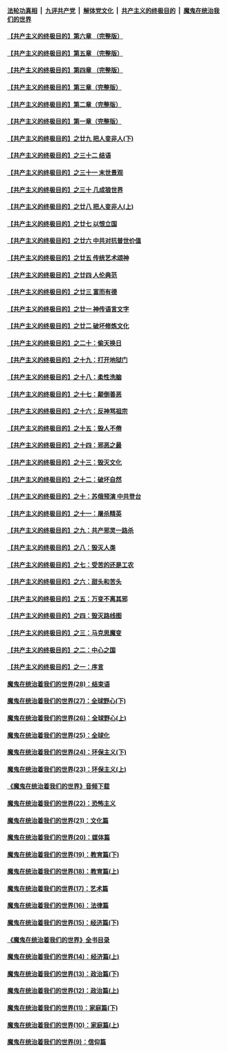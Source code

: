 ####  [法轮功真相](../../../../basic/blob/master/README.md?t=05091801) &nbsp;|&nbsp; [九评共产党](../../../../9ping.md/blob/master/README.md?t=05091801) &nbsp;|&nbsp; [解体党文化](../../../../jtdwh.md/blob/master/README.md?t=05091801)  &nbsp;|&nbsp; [共产主义的终极目的](../../../../gczydzjmd.md/blob/master/README.md?t=05091801) &nbsp;|&nbsp; [魔鬼在统治我们的世界](../../../../mgztzwmdsj.md/blob/master/README.md?t=05091801) 

#### [【共产主义的终极目的】第六章 （完整版）](../pages/nsc422/n11428913.md?t=05091801) 

#### [【共产主义的终极目的】第五章 （完整版）](../pages/nsc422/n11428912.md?t=05091801) 

#### [【共产主义的终极目的】第四章 （完整版）](../pages/nsc422/n11428907.md?t=05091801) 

#### [【共产主义的终极目的】第三章（完整版）](../pages/nsc422/n11428848.md?t=05091801) 

#### [【共产主义的终极目的】第二章（完整版）](../pages/nsc422/n11428831.md?t=05091801) 

#### [【共产主义的终极目的】第一章（完整版）](../pages/nsc422/n11417651.md?t=05091801) 

#### [【共产主义的终极目的】之廿九 把人变非人(下)](../pages/nsc422/n11344140.md?t=05091801) 

#### [【共产主义的终极目的】之三十二 结语](../pages/nsc422/n11360535.md?t=05091801) 

#### [【共产主义的终极目的】之三十一 末世景观](../pages/nsc422/n11351129.md?t=05091801) 

#### [【共产主义的终极目的】之三十 几成狼世界](../pages/nsc422/n11348280.md?t=05091801) 

#### [【共产主义的终极目的】之廿八 把人变非人(上)](../pages/nsc422/n11340492.md?t=05091801) 

#### [【共产主义的终极目的】之廿七 以恨立国](../pages/nsc422/n11336944.md?t=05091801) 

#### [【共产主义的终极目的】之廿六 中共对抗普世价值](../pages/nsc422/n11324785.md?t=05091801) 

#### [【共产主义的终极目的】之廿五 传统艺术颂神](../pages/nsc422/n11296396.md?t=05091801) 

#### [【共产主义的终极目的】之廿四 人伦典范](../pages/nsc422/n11296397.md?t=05091801) 

#### [【共产主义的终极目的】之廿三 富而有德](../pages/nsc422/n11283598.md?t=05091801) 

#### [【共产主义的终极目的】之廿一 神传语言文字](../pages/nsc422/n11263265.md?t=05091801) 

#### [【共产主义的终极目的】之廿二 破坏修炼文化](../pages/nsc422/n11245728.md?t=05091801) 

#### [【共产主义的终极目的】之二十：偷天换日](../pages/nsc422/n11238846.md?t=05091801) 

#### [【共产主义的终极目的】之十九：打开地狱门](../pages/nsc422/n11206376.md?t=05091801) 

#### [【共产主义的终极目的】之十八：柔性洗脑](../pages/nsc422/n11199994.md?t=05091801) 

#### [【共产主义的终极目的】之十七：颠倒善恶](../pages/nsc422/n11179782.md?t=05091801) 

#### [【共产主义的终极目的】之十六：反神骂祖宗](../pages/nsc422/n11166798.md?t=05091801) 

#### [【共产主义的终极目的】之十五：毁人不倦](../pages/nsc422/n11166792.md?t=05091801) 

#### [【共产主义的终极目的】之十四：邪恶之最](../pages/nsc422/n11150249.md?t=05091801) 

#### [【共产主义的终极目的】之十三：毁灭文化](../pages/nsc422/n11135227.md?t=05091801) 

#### [【共产主义的终极目的】之十二：破坏自然](../pages/nsc422/n11135214.md?t=05091801) 

#### [【共产主义的终极目的】之十：苏俄预演 中共登台](../pages/nsc422/n11118424.md?t=05091801) 

#### [【共产主义的终极目的】之十一：屠杀精英](../pages/nsc422/n11118442.md?t=05091801) 

#### [【共产主义的终极目的】之九：共产邪灵一路杀](../pages/nsc422/n11114139.md?t=05091801) 

#### [【共产主义的终极目的】之八：毁灭人类](../pages/nsc422/n11108503.md?t=05091801) 

#### [【共产主义的终极目的】之七：受苦的还是工农](../pages/nsc422/n11101809.md?t=05091801) 

#### [【共产主义的终极目的】之六：甜头和苦头](../pages/nsc422/n11096971.md?t=05091801) 

#### [【共产主义的终极目的】之五：万变不离其邪](../pages/nsc422/n11091285.md?t=05091801) 

#### [【共产主义的终极目的】之四：毁灭路线图](../pages/nsc422/n11086284.md?t=05091801) 

#### [【共产主义的终极目的】之三：马克思魔变](../pages/nsc422/n11061941.md?t=05091801) 

#### [【共产主义的终极目的】之二：中心之国](../pages/nsc422/n11047728.md?t=05091801) 

#### [【共产主义的终极目的】之一：序言](../pages/nsc422/n11086077.md?t=05091801) 

#### [魔鬼在统治着我们的世界(28)：结束语](../pages/nsc422/n10936246.md?t=05091801) 

#### [魔鬼在统治着我们的世界(27)：全球野心(下)](../pages/nsc422/n10928319.md?t=05091801) 

#### [魔鬼在统治着我们的世界(26)：全球野心(上)](../pages/nsc422/n10900318.md?t=05091801) 

#### [魔鬼在统治着我们的世界(25)：全球化](../pages/nsc422/n10788205.md?t=05091801) 

#### [魔鬼在统治着我们的世界(24)：环保主义(下)](../pages/nsc422/n10695307.md?t=05091801) 

#### [魔鬼在统治着我们的世界(23)：环保主义(上)](../pages/nsc422/n10688613.md?t=05091801) 

#### [《魔鬼在统治着我们的世界》音频下载](../pages/nsc422/n10635553.md?t=05091801) 

#### [魔鬼在统治着我们的世界(22)：恐怖主义](../pages/nsc422/n10614727.md?t=05091801) 

#### [魔鬼在统治着我们的世界(21)：文化篇](../pages/nsc422/n10597706.md?t=05091801) 

#### [魔鬼在统治着我们的世界(20)：媒体篇](../pages/nsc422/n10586579.md?t=05091801) 

#### [魔鬼在统治着我们的世界(19)：教育篇(下)](../pages/nsc422/n10564808.md?t=05091801) 

#### [魔鬼在统治着我们的世界(18)：教育篇(上)](../pages/nsc422/n10526970.md?t=05091801) 

#### [魔鬼在统治着我们的世界(17)：艺术篇](../pages/nsc422/n10499093.md?t=05091801) 

#### [魔鬼在统治着我们的世界(16)：法律篇](../pages/nsc422/n10485969.md?t=05091801) 

#### [魔鬼在统治着我们的世界(15)：经济篇(下)](../pages/nsc422/n10469975.md?t=05091801) 

#### [《魔鬼在统治着我们的世界》全书目录](../pages/nsc422/n10464261.md?t=05091801) 

#### [魔鬼在统治着我们的世界(14)：经济篇(上)](../pages/nsc422/n10457370.md?t=05091801) 

#### [魔鬼在统治着我们的世界(13)：政治篇(下)](../pages/nsc422/n10448270.md?t=05091801) 

#### [魔鬼在统治着我们的世界(12)：政治篇(上)](../pages/nsc422/n10444576.md?t=05091801) 

#### [魔鬼在统治着我们的世界(11)：家庭篇(下)](../pages/nsc422/n10440961.md?t=05091801) 

#### [魔鬼在统治着我们的世界(10)：家庭篇(上)](../pages/nsc422/n10435448.md?t=05091801) 

#### [魔鬼在统治着我们的世界(9)：信仰篇](../pages/nsc422/n10432159.md?t=05091801) 

